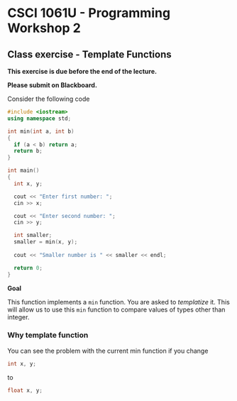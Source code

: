 # CSCI 1061U - Programming Workshop 2

## Class exercise - Template Functions

**This exercise is due before the end of the lecture.**

**Please submit on Blackboard.**

Consider the following code

~~~cpp
#include <iostream>
using namespace std;

int min(int a, int b)
{
  if (a < b) return a;
  return b;
}

int main()
{
  int x, y;

  cout << "Enter first number: ";
  cin >> x;

  cout << "Enter second number: ";
  cin >> y;

  int smaller;
  smaller = min(x, y);
  
  cout << "Smaller number is " << smaller << endl;

  return 0;
}
~~~

**Goal**

This function implements a `min` function.  You are asked to _templatize_ it.  This will allow us to use this `min` function to compare values of types other than integer.

### Why template function

You can see the problem with the current min function if you change 

~~~cpp
int x, y;
~~~

to 

~~~cpp
float x, y;
~~~
